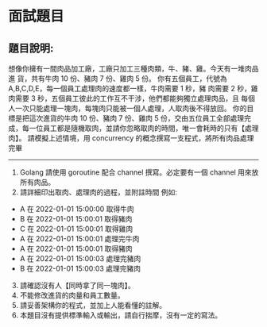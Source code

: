 # 面試題目

## 題目說明:

想像你擁有一間肉品加工廠，工廠只加工三種肉類，牛、豬、雞。今天有一堆肉品進
貨，共有牛肉 10 份、豬肉 7 份、雞肉 5 份。
你有五個員工，代號為 A,B,C,D,E，每一個員工處理肉的速度都一樣，牛肉需要 1 秒，豬
肉需要 2 秒，雞肉需要 3 秒，五個員工彼此的工作互不干涉，他們都能夠獨立處理肉品，且
每個人一次只能處理一塊肉，每塊肉只能被一個人處理，人取肉後不得放回。
你的目標是把這次進貨的牛肉 10 份、豬肉 7 份、雞肉 5 份，交由五位員工全部處理完
成，每一位員工都是隨機取肉，並請你忽略取肉的時間，唯一會耗時的只有【處理肉】。
請模擬上述情境，用 concurrency 的概念撰寫一支程式，將所有肉品處理完畢

----
1. Golang 請使用 goroutine 配合 channel 撰寫。必定要有一個 channel 用來放所有肉品。
2. 請詳細印出取肉、處理肉的過程，並附註時間
例如:
* A 在 2022-01-01 15:00:00 取得牛肉
* B 在 2022-01-01 15:00:01 取得豬肉
* C 在 2022-01-01 15:00:01 取得雞肉
* A 在 2022-01-01 15:00:01 處理完牛肉
* A 在 2022-01-01 15:00:01 取得豬肉
* A 在 2022-01-01 15:00:03 處理完豬肉
* B 在 2022-01-01 15:00:03 處理完豬肉
3. 請確認沒有人【同時拿了同一塊肉】。
4. 不能修改進貨的肉量和員工數量。
5. 請妥善架構你的程式，並加上人能看懂的註解。
6. 本題目沒有提供標準輸入或輸出，請自行揣摩，沒有一定的寫法。